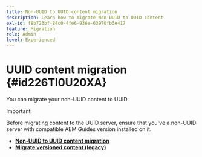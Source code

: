 ```yaml
---
title: Non-UUID to UUID content migration
description: Learn how to migrate Non-UUID to UUID content
exl-id: f8b723bf-84c0-4fe6-936e-63970fb3e417
feature: Migration
role: Admin
level: Experienced
---
```

# UUID content migration {#id226TI0U20XA}


You can migrate your non-UUID content to UUID. 

>[!IMPORTANT]
>
> Before migrating content to the UUID server, ensure that you've a non-UUID server with compatible AEM Guides version  installed on it.


* [**Non-UUID to UUID content migration**](./migrate-non-uuid-uuid.md)
* [**Migrate versioned content (legacy)**](./migrate-non-uuid-uuid-with-versions-legacy.md)

